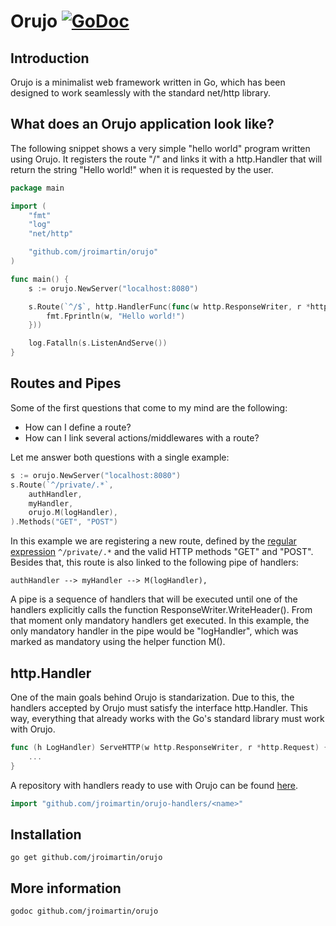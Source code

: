 # Orujo [![GoDoc](https://godoc.org/github.com/jroimartin/orujo?status.svg)](https://godoc.org/github.com/jroimartin/orujo)

## Introduction

Orujo is a minimalist web framework written in Go, which has been designed
to work seamlessly with the standard net/http library. 

## What does an Orujo application look like? 

The following snippet shows a very simple "hello world" program written using
Orujo. It registers the route "/" and links it with a http.Handler that will
return the string "Hello world!" when it is requested by the user.

```go
package main

import (
	"fmt"
	"log"
	"net/http"

	"github.com/jroimartin/orujo"
)

func main() {
	s := orujo.NewServer("localhost:8080")

	s.Route(`^/$`, http.HandlerFunc(func(w http.ResponseWriter, r *http.Request) {
		fmt.Fprintln(w, "Hello world!")
	}))

	log.Fatalln(s.ListenAndServe())
}
```

## Routes and Pipes

Some of the first questions that come to my mind are the following:

* How can I define a route?
* How can I link several actions/middlewares with a route?

Let me answer both questions with a single example:

```go
s := orujo.NewServer("localhost:8080")
s.Route(`^/private/.*`,
	authHandler,
	myHandler,
	orujo.M(logHandler),
).Methods("GET", "POST")
```

In this example we are registering a new route, defined by the
[regular expression](http://golang.org/pkg/regexp/) `^/private/.*` and the valid
HTTP methods "GET" and "POST". Besides that, this route is also linked to the
following pipe of handlers:

```
authHandler --> myHandler --> M(logHandler),
```

A pipe is a sequence of handlers that will be executed until one of the handlers
explicitly calls the function ResponseWriter.WriteHeader(). From that moment
only mandatory handlers get executed. In this example, the only mandatory
handler in the pipe would be "logHandler", which was marked as mandatory using
the helper function M().

## http.Handler

One of the main goals behind Orujo is standarization. Due to this, the handlers
accepted by Orujo must satisfy the interface http.Handler. This way, everything
that already works with the Go's standard library must work with Orujo.

```go
func (h LogHandler) ServeHTTP(w http.ResponseWriter, r *http.Request) {
	...
}
```

A repository with handlers ready to use with Orujo can be found
[here](https://github.com/jroimartin/orujo-handlers).

```go
import "github.com/jroimartin/orujo-handlers/<name>"
```

## Installation

`go get github.com/jroimartin/orujo`

## More information

`godoc github.com/jroimartin/orujo`
